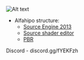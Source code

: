![Alt text](https://camo.githubusercontent.com/f3af4461945fe82303e2ace0051b1a6094f7f73c14fc91387c846e04ad3cea9d/68747470733a2f2f692e696d6775722e636f6d2f4f346f4f4744412e706e67)

* Alfahipo structure:
  * [Source Engine 2013](https://github.com/ValveSoftware/source-sdk-2013)
  * [Source shader editor](https://developer.valvesoftware.com/wiki/SourceShaderEditor/Installation)
  * [PBR](https://developer.valvesoftware.com/wiki/Adding_PBR_to_your_mod) 
  
Discord - discord.gg/fYEKFzh
